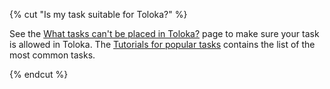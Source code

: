 {% cut "Is my task suitable for Toloka?" %}

See the [What tasks can't be placed in Toloka?](../../../../guide/concepts/unwanted.md) page to make sure your task is
allowed in Toloka. The [Tutorials for popular tasks](../../../../guide/concepts/usecases.md) contains the list of the most common tasks.

{% endcut %}